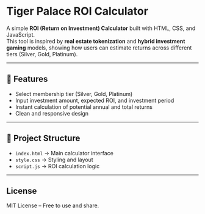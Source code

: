 # Tiger Palace ROI Calculator

A simple **ROI (Return on Investment) Calculator** built with HTML, CSS, and JavaScript.  
This tool is inspired by **real estate tokenization** and **hybrid investment gaming** models, showing how users can estimate returns across different tiers (Silver, Gold, Platinum).

---

## 🚀 Features
- Select membership tier (Silver, Gold, Platinum)  
- Input investment amount, expected ROI, and investment period  
- Instant calculation of potential annual and total returns  
- Clean and responsive design  

---

## 📂 Project Structure
- `index.html` → Main calculator interface  
- `style.css` → Styling and layout  
- `script.js` → ROI calculation logic

---

## License
MIT License – Free to use and share.
